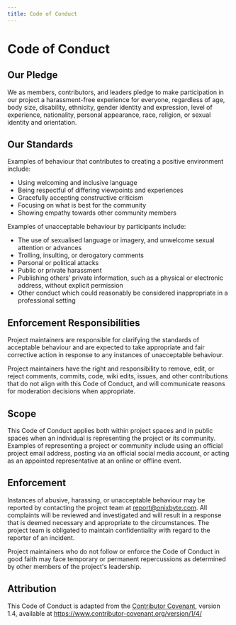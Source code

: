 ```yaml
---
title: Code of Conduct
---
```


# Code of Conduct

## Our Pledge

We as members, contributors, and leaders pledge to make participation in our project a
harassment-free experience for everyone, regardless of age, body size, disability, ethnicity, gender
identity and expression, level of experience, nationality, personal appearance, race, religion, or
sexual identity and orientation.

## Our Standards

Examples of behaviour that contributes to creating a positive environment include:

- Using welcoming and inclusive language
- Being respectful of differing viewpoints and experiences
- Gracefully accepting constructive criticism
- Focusing on what is best for the community
- Showing empathy towards other community members

Examples of unacceptable behaviour by participants include:

- The use of sexualised language or imagery, and unwelcome sexual attention or advances
- Trolling, insulting, or derogatory comments
- Personal or political attacks
- Public or private harassment
- Publishing others’ private information, such as a physical or electronic address, without
  explicit permission
- Other conduct which could reasonably be considered inappropriate in a professional setting

## Enforcement Responsibilities

Project maintainers are responsible for clarifying the standards of acceptable behaviour and are
expected to take appropriate and fair corrective action in response to any instances of
unacceptable behaviour.

Project maintainers have the right and responsibility to remove, edit, or reject comments, commits,
code, wiki edits, issues, and other contributions that do not align with this Code of Conduct, and
will communicate reasons for moderation decisions when appropriate.

## Scope

This Code of Conduct applies both within project spaces and in public spaces when an individual is
representing the project or its community. Examples of representing a project or community include
using an official project email address, posting via an official social media account, or acting as
an appointed representative at an online or offline event.

## Enforcement

Instances of abusive, harassing, or unacceptable behaviour may be reported by contacting the project
team at [report@onixbyte.com](mailto:report@onixbyte.com). All complaints will be reviewed and
investigated and will result in a response that is deemed necessary and appropriate to
the circumstances. The project team is obligated to maintain confidentiality with regard to the
reporter of an incident.

Project maintainers who do not follow or enforce the Code of Conduct in good faith may face
temporary or permanent repercussions as determined by other members of the project's leadership.

## Attribution

This Code of Conduct is adapted from the [Contributor Covenant](https://www.contributor-covenant.org/), 
version 1.4, available at https://www.contributor-covenant.org/version/1/4/


